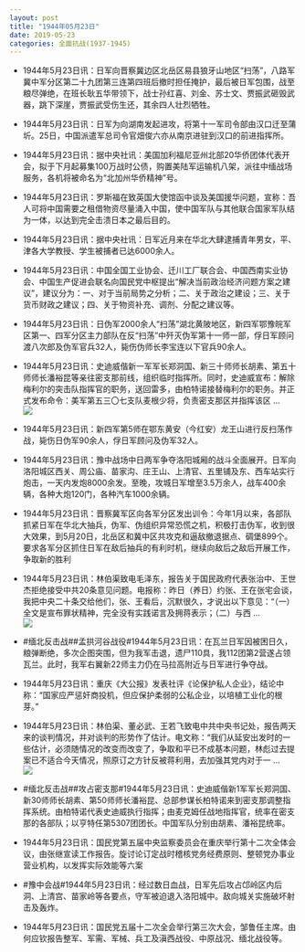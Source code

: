```yaml
---
layout: post
title: "1944年05月23日"
date: 2019-05-23
categories: 全面抗战(1937-1945)
---
```


<meta name="referrer" content="no-referrer" />

- 1944年5月23日讯：日军向晋察冀边区北岳区易县狼牙山地区“扫荡”，八路军冀中军分区第二十九团第三连第四班后撤时担任掩护，最后被日军包围，战至粮尽弹绝，在班长耿五华带领下，战士孙红喜、刘金、苏士文、贾振武砸毁武器，跳下深崖，贾振武受伤生还，其余四人壮烈牺牲。 

- 1944年5月23日讯：日军为向湖南发起进攻，将第十一军司令部由汉口迁至蒲圻。25日，中国派遣军总司令官畑俊六亦从南京进驻到汉口的前进指挥所。 

- 1944年5月23日讯：据中央社讯：美国加利福尼亚州北部20华侨团体代表开会，拟于下月起募集100万战时公债，购置美陆军运输机八架，派往中缅战场服务，各机将被命名为“北加州华侨精神”号。 

- 1944年5月23日讯：罗斯福在致英国大使馆函中谈及美国援华问题，宣称：吾人可将中国需要之租借物资尽量涌入中国，使中国军队与其他联合国家军队结为一体，以达到完全击溃日本之最后目的。 

- 1944年5月23日讯：据中央社讯：日军近月来在华北大肆逮捕青年男女，平、津各大学教授、学生被捕者已达6000余人。 

- 1944年5月23日讯：中国全国工业协会、迁川工厂联合会、中国西南实业协会、中国生产促进会联名向国民党中枢提出“解决当前政治经济问题方案之建议”，建议分为：一、对于当前局势之分析；二、关于政治之建设；三、关于货币财政之建议；四、关于物资补充、调剂、分配之建议等。 

- 1944年5月23日讯：日伪军2000余人“扫荡”湖北黄陂地区，新四军鄂豫皖军区第一、四军分区主力部队在反“扫荡”中歼灭伪军第十一师一部，俘日军顾问渡八次郎及伪军官兵32人，毙伤伪师长李宝连以下官兵90余人。 

- 1944年5月23日讯：史迪威偕新一军军长郑洞国、新三十师师长胡素、第五十师师长潘裕昆等亲往密支那前线，组织临时指挥所。同时，史迪威宣布：解除梅利尔的突击队指挥官的职务，送回雷多，由柏特诺接替梅利尔的职务。并正式发布命令：美军第五三〇七支队麦根少将，负责密支那区并指挥该区 ... <br/><img src="https://wx2.sinaimg.cn/large/aca367d8ly1g3b6tx3ejrj20c80bxwem.jpg" />

- 1944年5月23日讯：新四军第5师在鄂东黄安（今红安）龙王山进行反扫荡作战，毙伤日伪军90余人，俘日军顾问及伪军32人。 

- 1944年5月23日讯：豫中战场中日两军争夺洛阳城厢的战斗全面展开。日军向洛阳城区西关、周公庙、苗家沟、庄王山、上清官、五里铺及东、西车站实行炮击，一天内发炮8000余发。至晚，攻城日军增至3.5万余人，战车400余辆，各种大炮120门，各种汽车1000余辆。 

- 1944年5月23日讯：晋察冀军区向各军分区发出训令：今年1月以来，各部队抓紧日军在华北大抽兵，伪军、伪组织异常恐慌之机，积极打击伪军，收到很大效果，到5月20日，北岳区和冀中区共攻克和逼敌撤退据点、碉堡899个。要求各军分区抓住日军在敌后抽兵的有利时机，继续向敌后之敌后开展工作，争取新的胜利 

- 1944年5月23日讯：林伯渠致电毛泽东，报告关于国民政府代表张治中、王世杰拒绝接受中共20条意见问题。电报称：昨日（养日）约张、王在张宅会谈，我把中央二十条交给他们，张、王看后，沉默很久，才说出以下意见：“（一）全文是宣布罪状精神，完全没有实践诺言及拥蒋表示；（二）与西 ... <br/><img src="https://wx1.sinaimg.cn/large/aca367d8ly1g3b3d23tlbj20c80mmq3g.jpg" />

- #缅北反击战##孟拱河谷战役#1944年5月23日讯：在瓦兰日军因被困日久，粮弹断绝，多次企图突围，但为我军击退，遗尸110具，我112团第2营遂占领瓦兰。此时，我军右翼新22师主力仍在马拉高附近与日军进行争夺战。 

- 1944年5月23日讯：重庆《大公报》发表社评《论保护私人企业》，结论中称：“国家应严惩奸商投机，但应保护柔弱的公私企业，以培植工业化的根芽。” 

- 1944年5月23日讯：林伯渠、董必武、王若飞致电中共中央书记处，报告两天来的谈判情况，并对谈判的形势作了估计。电文称：“我们从延安出发时的一些估计，必须随情况的改变而改变了，争取和平已不成基本问题，林彪过去提案已不适合今天情况，照原订之方针反被蒋利用，去加强其党内对于一 ... <br/><img src="https://wx4.sinaimg.cn/large/aca367d8ly1g3azw6aq7hj20c80cwt8v.jpg" />

- #缅北反击战##攻占密支那#1944年5月23日讯：史迪威偕新1军军长郑洞国、新30师师长胡素、第50师师长潘裕昆、总部参谋长柏特诺来到密支那调整指挥系统。由柏特诺代表史迪威执行指挥；由麦克姆任战地指挥官，统率在密支那的各部队；以亨特任第5307团团长。中国军队分别由胡素、潘裕昆统率。 

- 1944年5月23日讯：国民党第五届中央监察委员会在重庆举行第十二次全体会议，由张继宣读工作报告。旋讨论订定战时稽核党务经费原则、整顿党办事业营业机构，以发挥实际效能等六案 

- #豫中会战#1944年5月23日讯：经过数日血战，日军先后攻占邙岭区内后洞、上清宫、苗家岭等各要点，守军被迫退入洛阳城中。敌向城关实施破坏射击及轰炸。 

- 1944年5月23日讯：国民党五届十二次全会举行第三次大会，邹鲁任主席。由何应钦报告整军、军需、军械、兵工及滇西战役、中原战况、缅北战役等。 

